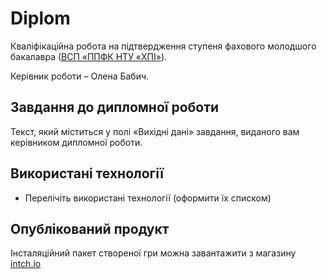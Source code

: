 # Diplom

Кваліфікаційна робота на підтвердження ступеня фахового молодшого бакалавра ([ВСП «ППФК НТУ «ХПІ»](http://polytechnic.poltava.ua)).

Керівник роботи – Олена Бабич.

## Завдання до дипломної роботи

Текст, який міститься у полі «Вихідні дані» завдання, виданого вам керівником дипломної роботи.

## Використані технології

* Перелічіть використані технології (оформити їх списком)

## Опублікований продукт
Інсталяційний пакет створеної гри можна завантажити з магазину [intch.io](http://itch.io)
